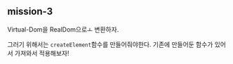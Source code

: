 ## mission-3

Virtual-Dom을 RealDom으로ㅗ 변환하자.

그러기 위해서는 `createElement`함수를 만들어줘야한다. 기존에 만들어둔 함수가 있어서 가져와서 적용해보자!
